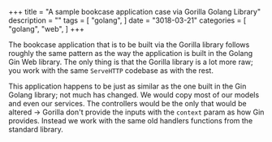 +++
title = "A sample bookcase application case via Gorilla Golang Library"
description = ""
tags = [
    "golang",
]
date = "3018-03-21"
categories = [
    "golang",
    "web",
]
+++

The bookcase application that is to be built via the Gorilla library follows roughly the same pattern as the way the application is built in the Golang Gin Web library. The only thing is that the Gorilla library is a lot more raw; you work with the same `ServeHTTP` codebase as with the rest.

This application happens to be just as similar as the one built in the Gin Golang library; not much has changed. We would copy most of our models and even our services. The controllers would be the only that would be altered -> Gorilla don't provide the inputs with the `context` param as how Gin provides. Instead we work with the same old handlers functions from the standard library.